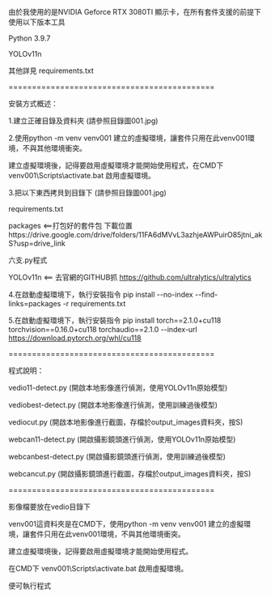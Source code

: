 由於我使用的是NVIDIA Geforce RTX 3080TI 顯示卡，在所有套件支援的前提下使用以下版本工具

Python 3.9.7

YOLOv11n

其他詳見 requirements.txt

============================================

安裝方式概述：

1.建立正確目錄及資料夾 (請參照目錄圖001.jpg)

2.使用python -m venv venv001 建立的虛擬環境，讓套件只用在此venv001環境，不與其他環境衝突。

建立虛擬環境後，記得要啟用虛擬環境才能開始使用程式，在CMD下	venv001\Scripts\activate.bat 啟用虛擬環境。

3.把以下東西拷貝到目錄下 (請參照目錄圖001.jpg)

requirements.txt

packages <==打包好的套件包 下載位置https://drive.google.com/drive/folders/11FA6dMVvL3azhjeAWPuirO85jtni_akS?usp=drive_link

六支.py程式  

YOLOv11n <== 去官網的GITHUB抓  https://github.com/ultralytics/ultralytics

4.在啟動虛擬環境下，執行安裝指令 pip install --no-index --find-links=packages -r requirements.txt

5.在啟動虛擬環境下，執行安裝指令 pip install torch==2.1.0+cu118 torchvision==0.16.0+cu118 torchaudio==2.1.0 --index-url https://download.pytorch.org/whl/cu118

============================================

程式說明：

  vedio11-detect.py (開啟本地影像進行偵測，使用YOLOv11n原始模型)

  vediobest-detect.py (開啟本地影像進行偵測，使用訓練過後模型)

  vediocut.py (開啟本地影像進行截圖，存檔於output_images資料夾，按S)

  webcan11-detect.py (開啟攝影鏡頭進行偵測，使用YOLOv11n原始模型)

  webcanbest-detect.py (開啟攝影鏡頭進行偵測，使用訓練過後模型)

  webcancut.py (開啟攝影鏡頭進行截圖，存檔於output_images資料夾，按S)

============================================

影像檔要放在vedio目錄下

venv001這資料夾是在CMD下，使用python -m venv venv001 建立的虛擬環境，讓套件只用在此venv001環境，不與其他環境衝突。

建立虛擬環境後，記得要啟用虛擬環境才能開始使用程式。

在CMD下	venv001\Scripts\activate.bat 啟用虛擬環境。

便可執行程式



